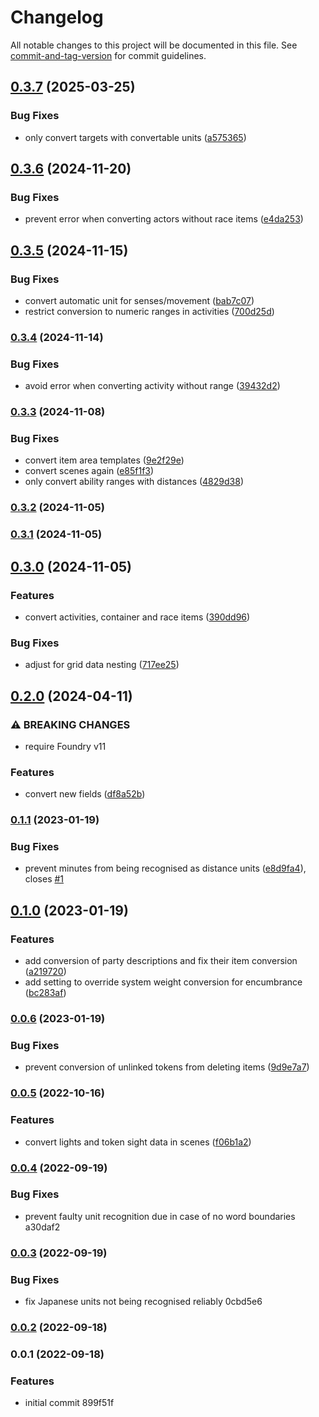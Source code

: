 # Changelog

All notable changes to this project will be documented in this file. See [commit-and-tag-version](https://github.com/absolute-version/commit-and-tag-version) for commit guidelines.

## [0.3.7](https://github.com/Ethaks/FVTT-Metron/compare/v0.3.6...v0.3.7) (2025-03-25)


### Bug Fixes

* only convert targets with convertable units ([a575365](https://github.com/Ethaks/FVTT-Metron/commit/a575365cff033e2d688f01732244591b89f21854))

## [0.3.6](https://github.com/Ethaks/FVTT-Metron/compare/v0.3.5...v0.3.6) (2024-11-20)


### Bug Fixes

* prevent error when converting actors without race items ([e4da253](https://github.com/Ethaks/FVTT-Metron/commit/e4da253c25cb26a919f6fc346dea6bf470f3939b))

## [0.3.5](https://github.com/Ethaks/FVTT-Metron/compare/v0.3.4...v0.3.5) (2024-11-15)


### Bug Fixes

* convert automatic unit for senses/movement ([bab7c07](https://github.com/Ethaks/FVTT-Metron/commit/bab7c070a3431a6e2aaedeba3f6df71db60e4b40))
* restrict conversion to numeric ranges in activities ([700d25d](https://github.com/Ethaks/FVTT-Metron/commit/700d25d2e06bd62c468b2cd73a7986d8da30d546))

### [0.3.4](https://github.com/Ethaks/FVTT-Metron/compare/v0.3.3...v0.3.4) (2024-11-14)


### Bug Fixes

* avoid error when converting activity without range ([39432d2](https://github.com/Ethaks/FVTT-Metron/commit/39432d2456778ffa51d13110d2cb064cd4314a0c))

### [0.3.3](https://github.com/Ethaks/FVTT-Metron/compare/v0.3.2...v0.3.3) (2024-11-08)


### Bug Fixes

* convert item area templates ([9e2f29e](https://github.com/Ethaks/FVTT-Metron/commit/9e2f29e0cdff71fa2eeac4cf19dc8ce5ef0293b6))
* convert scenes again ([e85f1f3](https://github.com/Ethaks/FVTT-Metron/commit/e85f1f375d2e82219fe5cf67668eb9524d84307c))
* only convert ability ranges with distances ([4829d38](https://github.com/Ethaks/FVTT-Metron/commit/4829d385992ed768a7900fe4b03c11db6b3493fd))

### [0.3.2](https://github.com/Ethaks/FVTT-Metron/compare/v0.3.1...v0.3.2) (2024-11-05)

### [0.3.1](https://github.com/Ethaks/FVTT-Metron/compare/v0.3.0...v0.3.1) (2024-11-05)

## [0.3.0](https://github.com/Ethaks/FVTT-Metron/compare/v0.2.0...v0.3.0) (2024-11-05)


### Features

* convert activities, container and race items ([390dd96](https://github.com/Ethaks/FVTT-Metron/commit/390dd96ac76e9562831560d9a1cb5037b2027493))


### Bug Fixes

* adjust for grid data nesting ([717ee25](https://github.com/Ethaks/FVTT-Metron/commit/717ee259b52118337b534923e50c2be9a2ac27ac))

## [0.2.0](https://github.com/Ethaks/FVTT-Metron/compare/v0.1.1...v0.2.0) (2024-04-11)


### ⚠ BREAKING CHANGES

* require Foundry v11

### Features

* convert new fields ([df8a52b](https://github.com/Ethaks/FVTT-Metron/commit/df8a52b54d0af23a8729cb1db6bf4970c559e5dc))

### [0.1.1](https://github.com/Ethaks/FVTT-Metron/compare/v0.1.0...v0.1.1) (2023-01-19)


### Bug Fixes

* prevent minutes from being recognised as distance units ([e8d9fa4](https://github.com/Ethaks/FVTT-Metron/commit/e8d9fa419bd4403a99f1f8feba6f82b4abb7df66)), closes [#1](https://github.com/Ethaks/FVTT-Metron/issues/1)

## [0.1.0](https://github.com/Ethaks/FVTT-Metron/compare/v0.0.6...v0.1.0) (2023-01-19)


### Features

* add conversion of party descriptions and fix their item conversion ([a219720](https://github.com/Ethaks/FVTT-Metron/commit/a219720b4f0b91c038bc1666eaa08baff87c21de))
* add setting to override system weight conversion for encumbrance ([bc283af](https://github.com/Ethaks/FVTT-Metron/commit/bc283afe76f59d297bb3f366f7045e99356d687c))

### [0.0.6](https://github.com/Ethaks/FVTT-Metron/compare/v0.0.5...v0.0.6) (2023-01-19)


### Bug Fixes

* prevent conversion of unlinked tokens from deleting items ([9d9e7a7](https://github.com/Ethaks/FVTT-Metron/commit/9d9e7a7104e156aeca24b1959931cbcb3ab2c47c))

### [0.0.5](https://github.com/Ethaks/FVTT-Metron/compare/v0.0.4...v0.0.5) (2022-10-16)


### Features

* convert lights and token sight data in scenes ([f06b1a2](https://github.com/Ethaks/FVTT-Metron/commit/f06b1a2c8fe31bced6e136387e88011ac9f2ec12))

### [0.0.4](///compare/v0.0.3...v0.0.4) (2022-09-19)


### Bug Fixes

* prevent faulty unit recognition due in case of no word boundaries a30daf2

### [0.0.3](///compare/v0.0.2...v0.0.3) (2022-09-19)


### Bug Fixes

* fix Japanese units not being recognised reliably 0cbd5e6

### [0.0.2](///compare/v0.0.1...v0.0.2) (2022-09-18)

### 0.0.1 (2022-09-18)


### Features

* initial commit 899f51f
